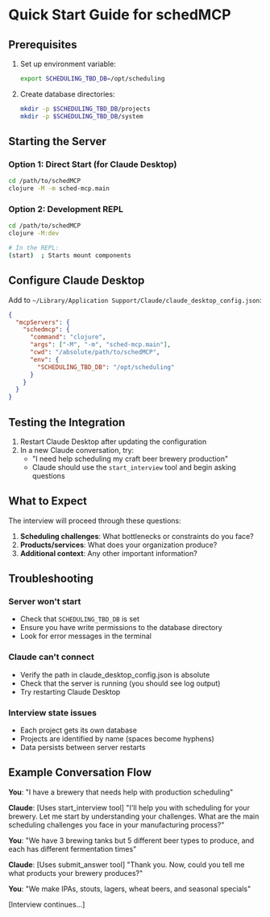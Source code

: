 # Quick Start Guide for schedMCP

## Prerequisites

1. Set up environment variable:
   ```bash
   export SCHEDULING_TBD_DB=/opt/scheduling
   ```

2. Create database directories:
   ```bash
   mkdir -p $SCHEDULING_TBD_DB/projects
   mkdir -p $SCHEDULING_TBD_DB/system
   ```

## Starting the Server

### Option 1: Direct Start (for Claude Desktop)
```bash
cd /path/to/schedMCP
clojure -M -m sched-mcp.main
```

### Option 2: Development REPL
```bash
cd /path/to/schedMCP
clojure -M:dev

# In the REPL:
(start)  ; Starts mount components
```

## Configure Claude Desktop

Add to `~/Library/Application Support/Claude/claude_desktop_config.json`:

```json
{
  "mcpServers": {
    "schedmcp": {
      "command": "clojure",
      "args": ["-M", "-m", "sched-mcp.main"],
      "cwd": "/absolute/path/to/schedMCP",
      "env": {
        "SCHEDULING_TBD_DB": "/opt/scheduling"
      }
    }
  }
}
```

## Testing the Integration

1. Restart Claude Desktop after updating the configuration
2. In a new Claude conversation, try:
   - "I need help scheduling my craft beer brewery production"
   - Claude should use the `start_interview` tool and begin asking questions

## What to Expect

The interview will proceed through these questions:
1. **Scheduling challenges**: What bottlenecks or constraints do you face?
2. **Products/services**: What does your organization produce?
3. **Additional context**: Any other important information?

## Troubleshooting

### Server won't start
- Check that `SCHEDULING_TBD_DB` is set
- Ensure you have write permissions to the database directory
- Look for error messages in the terminal

### Claude can't connect
- Verify the path in claude_desktop_config.json is absolute
- Check that the server is running (you should see log output)
- Try restarting Claude Desktop

### Interview state issues
- Each project gets its own database
- Projects are identified by name (spaces become hyphens)
- Data persists between server restarts

## Example Conversation Flow

**You**: "I have a brewery that needs help with production scheduling"

**Claude**: [Uses start_interview tool] "I'll help you with scheduling for your brewery. Let me start by understanding your challenges. What are the main scheduling challenges you face in your manufacturing process?"

**You**: "We have 3 brewing tanks but 5 different beer types to produce, and each has different fermentation times"

**Claude**: [Uses submit_answer tool] "Thank you. Now, could you tell me what products your brewery produces?"

**You**: "We make IPAs, stouts, lagers, wheat beers, and seasonal specials"

[Interview continues...]
